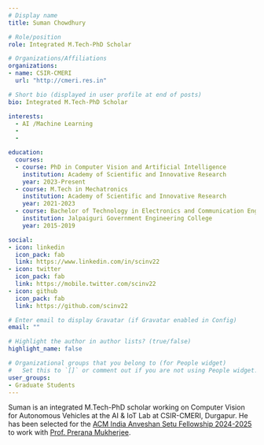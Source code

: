 ```yaml
---
# Display name
title: Suman Chowdhury

# Role/position
role: Integrated M.Tech-PhD Scholar

# Organizations/Affiliations
organizations:
- name: CSIR-CMERI
  url: "http://cmeri.res.in"

# Short bio (displayed in user profile at end of posts)
bio: Integrated M.Tech-PhD Scholar

interests:
  - AI /Machine Learning
  - 
  - 

education:
  courses:
  - course: PhD in Computer Vision and Artificial Intelligence
    institution: Academy of Scientific and Innovative Research
    year: 2023-Present
  - course: M.Tech in Mechatronics
    institution: Academy of Scientific and Innovative Research
    year: 2021-2023
  - course: Bachelor of Technology in Electronics and Communication Engineering
    institution: Jalpaiguri Government Engineering College
    year: 2015-2019

social:
- icon: linkedin
  icon_pack: fab
  link: https://www.linkedin.com/in/scinv22
- icon: twitter
  icon_pack: fab
  link: https://mobile.twitter.com/scinv22
- icon: github
  icon_pack: fab
  link: https://github.com/scinv22

# Enter email to display Gravatar (if Gravatar enabled in Config)
email: ""

# Highlight the author in author lists? (true/false)
highlight_name: false

# Organizational groups that you belong to (for People widget)
#   Set this to `[]` or comment out if you are not using People widget.
user_groups:
- Graduate Students
---
```


Suman is an integrated M.Tech-PhD scholar working on Computer Vision for Autonomous Vehicles at the AI & IoT Lab at CSIR-CMERI, Durgapur. He has been selected for the [ACM India Anveshan Setu Fellowship 2024-2025](https://www.acm.org/articles/acm-india-bulletins/2024/announcing-acm-india-anveshan-setu-fellows) to work with [Prof. Prerana Mukherjee](https://www.jnu.ac.in/content/prerana).
